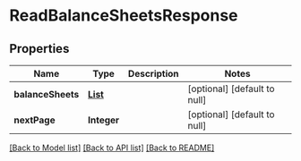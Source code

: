 # ReadBalanceSheetsResponse
## Properties

| Name | Type | Description | Notes |
|------------ | ------------- | ------------- | -------------|
| **balanceSheets** | [**List**](BalanceSheet.md) |  | [optional] [default to null] |
| **nextPage** | **Integer** |  | [optional] [default to null] |

[[Back to Model list]](../README.md#documentation-for-models) [[Back to API list]](../README.md#documentation-for-api-endpoints) [[Back to README]](../README.md)

